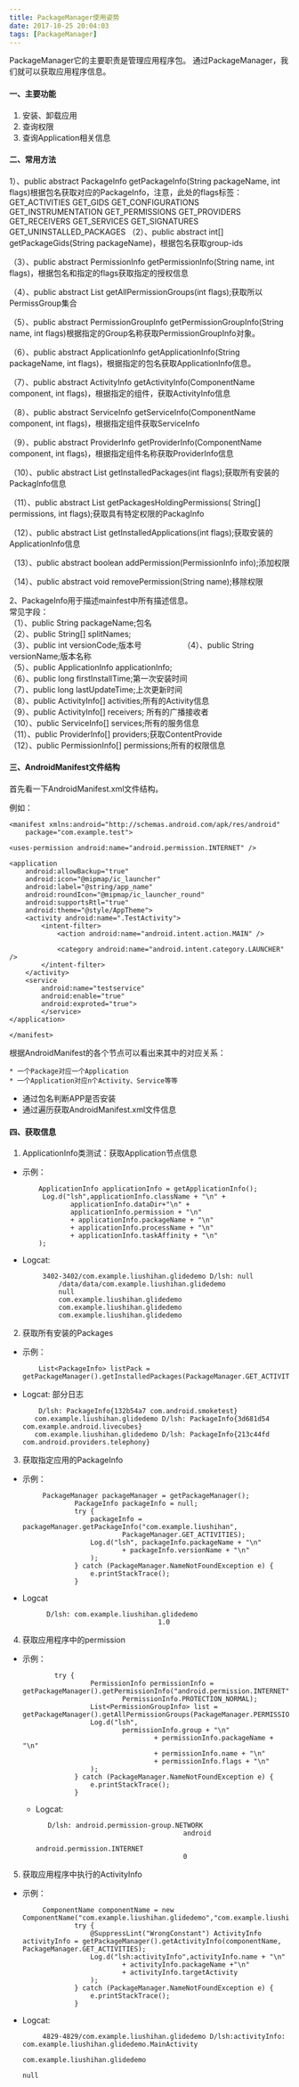 ```yaml
---
title: PackageManager使用姿势
date: 2017-10-25 20:04:03
tags: [PackageManager]
---
```


PackageManager它的主要职责是管理应用程序包。 通过PackageManager，我们就可以获取应用程序信息。

#### 一、主要功能

1. 安装、卸载应用
2. 查询权限
3. 查询Application相关信息

#### 二、常用方法

1）、public abstract PackageInfo getPackageInfo(String packageName, int flags)根据包名获取对应的PackageInfo，注意，此处的flags标签：
 GET_ACTIVITIES
GET_GIDS
GET_CONFIGURATIONS
GET_INSTRUMENTATION
GET_PERMISSIONS
GET_PROVIDERS
GET_RECEIVERS
GET_SERVICES
GET_SIGNATURES
GET_UNINSTALLED_PACKAGES
（2）、public abstract int[] getPackageGids(String packageName)，根据包名获取group-ids

（3）、public abstract PermissionInfo getPermissionInfo(String name, int flags)，根据包名和指定的flags获取指定的授权信息

（4）、public abstract List<PermissionGroupInfo> getAllPermissionGroups(int flags);获取所以PermissGroup集合

（5）、public abstract PermissionGroupInfo getPermissionGroupInfo(String name,
    int flags)根据指定的Group名称获取PermissionGroupInfo对象。

（6）、public abstract ApplicationInfo getApplicationInfo(String packageName,
            int flags)，根据指定的包名获取ApplicationInfo信息。

（7）、public abstract ActivityInfo getActivityInfo(ComponentName component,
            int flags)，根据指定的组件，获取ActivityInfo信息

（8）、public abstract ServiceInfo getServiceInfo(ComponentName component,
            int flags)，根据指定组件获取ServiceInfo

（9）、public abstract ProviderInfo getProviderInfo(ComponentName component,
            int flags)，根据指定组件名称获取ProviderInfo信息

（10）、public abstract List<PackageInfo> getInstalledPackages(int flags);获取所有安装的PackagInfo信息

（11）、public abstract List<PackageInfo> getPackagesHoldingPermissions(
            String[] permissions, int flags);获取具有特定权限的PackagInfo

（12）、public abstract List<ApplicationInfo> getInstalledApplications(int flags);获取安装的ApplicationInfo信息

（13）、public abstract boolean addPermission(PermissionInfo info);添加权限

（14）、public abstract void removePermission(String name);移除权限

2、PackageInfo用于描述mainfest中所有描述信息。    
常见字段：   
（1）、public String packageName;包名    
（2）、public String[] splitNames;   
（3）、public int versionCode;版本号　　　　　
（4）、public String versionName;版本名称    
（5）、public ApplicationInfo applicationInfo;    
（6）、public long firstInstallTime;第一次安装时间   
（7）、public long lastUpdateTime;上次更新时间     
（8）、public ActivityInfo[] activities;所有的Activity信息     
（9）、public ActivityInfo[] receivers; 所有的广播接收者    
（10）、public ServiceInfo[] services;所有的服务信息     
（11）、public ProviderInfo[] providers;获取ContentProvide     
（12）、public PermissionInfo[] permissions;所有的权限信息


#### 三、AndroidManifest文件结构

首先看一下AndroidManifest.xml文件结构。

例如：

	<manifest xmlns:android="http://schemas.android.com/apk/res/android"
	    package="com.example.test">

    <uses-permission android:name="android.permission.INTERNET" />

    <application
        android:allowBackup="true"
        android:icon="@mipmap/ic_launcher"
        android:label="@string/app_name"
        android:roundIcon="@mipmap/ic_launcher_round"
        android:supportsRtl="true"
        android:theme="@style/AppTheme">
        <activity android:name=".TestActivity">
            <intent-filter>
                <action android:name="android.intent.action.MAIN" />

                <category android:name="android.intent.category.LAUNCHER" />
            </intent-filter>
        </activity>
        <service
        	android:name="testservice"
        	android:enable="true"
        	android:exproted="true">
        	</service>
    </application>

	</manifest>
	
	
	
	
根据AndroidManifest的各个节点可以看出来其中的对应关系：
	
	* 一个Package对应一个Application
	* 一个Application对应n个Activity、Service等等

* 通过包名判断APP是否安装
* 通过遍历获取AndroidManifest.xml文件信息
	
	


#### 四、获取信息


1. ApplicationInfo类测试：获取Application节点信息

  * 示例：

			ApplicationInfo applicationInfo = getApplicationInfo();  
			 Log.d("lsh",applicationInfo.className + "\n" +  
			        applicationInfo.dataDir+"\n" +  
			        applicationInfo.permission + "\n"  
			        + applicationInfo.packageName + "\n"  
			        + applicationInfo.processName + "\n"  
			        + applicationInfo.taskAffinity + "\n"  
			);  
	

 * Logcat:

			3402-3402/com.example.liushihan.glidedemo D/lsh: null                                                 
			    /data/data/com.example.liushihan.glidedemo
			    null
			 	com.example.liushihan.glidedemo
			 	com.example.liushihan.glidedemo
			 	com.example.liushihan.glidedemo
			 	
2. 获取所有安装的Packages

  * 示例：

			List<PackageInfo> listPack = getPackageManager().getInstalledPackages(PackageManager.GET_ACTIVITIES);


   * Logcat:
   部分日志

			 D/lsh: PackageInfo{132b54a7 com.android.smoketest}
			com.example.liushihan.glidedemo D/lsh: PackageInfo{3d681d54 com.example.android.livecubes}
			com.example.liushihan.glidedemo D/lsh: PackageInfo{213c44fd com.android.providers.telephony}
			
			
			
3. 获取指定应用的PackageInfo

 * 示例：

			PackageManager packageManager = getPackageManager();
			        PackageInfo packageInfo = null;
			        try {
			            packageInfo = packageManager.getPackageInfo("com.example.liushihan",
			                    PackageManager.GET_ACTIVITIES);
			            Log.d("lsh", packageInfo.packageName + "\n"
			                    + packageInfo.versionName + "\n"
			            );
			        } catch (PackageManager.NameNotFoundException e) {
			            e.printStackTrace();
			        }
			        
			        
 * Logcat

			 D/lsh: com.example.liushihan.glidedemo
			                             1.0
			                             
			                             
			       
4. 获取应用程序中的permission

 * 示例：

			   try {
			            PermissionInfo permissionInfo = getPackageManager().getPermissionInfo("android.permission.INTERNET",
			                    PermissionInfo.PROTECTION_NORMAL);
			            List<PermissionGroupInfo> list = getPackageManager().getAllPermissionGroups(PackageManager.PERMISSION_GRANTED);
			            Log.d("lsh",
			                    permissionInfo.group + "\n"
			                            + permissionInfo.packageName + "\n"
			                            + permissionInfo.name + "\n"
			                            + permissionInfo.flags + "\n"
			            );
			        } catch (PackageManager.NameNotFoundException e) {
			            e.printStackTrace();
			        }
			        
			        
   * Logcat:

		    D/lsh: android.permission-group.NETWORK
		                                      android
		                                      android.permission.INTERNET
		                                      0
		                                      
                  
                  
5. 获取应用程序中执行的ActivityInfo

 * 示例：


			ComponentName componentName = new ComponentName("com.example.liushihan.glidedemo","com.example.liushihan.glidedemo.MainActivity");
			        try {
			            @SuppressLint("WrongConstant") ActivityInfo activityInfo = getPackageManager().getActivityInfo(componentName, PackageManager.GET_ACTIVITIES);
			            Log.d("lsh:activityInfo",activityInfo.name + "\n"
			                    + activityInfo.packageName +"\n"
			                    + activityInfo.targetActivity
			            );
			        } catch (PackageManager.NameNotFoundException e) {
			            e.printStackTrace();
			        }  
		        
		        
 * Logcat:

			
			4829-4829/com.example.liushihan.glidedemo D/lsh:activityInfo: com.example.liushihan.glidedemo.MainActivity
			                                                                                 com.example.liushihan.glidedemo
			                                                                                 null
		                                                                                 
		                                                                                 